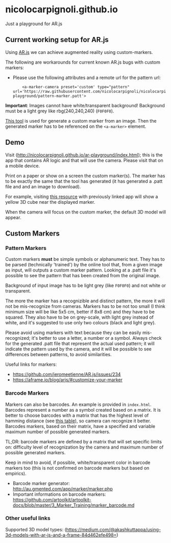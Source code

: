 # nicolocarpignoli.github.io
Just a playground for AR.js

## Current working setup for AR.js

Using [AR.js](https://github.com/jeromeetienne/AR.js) we can achieve augmented reality using custom-markers.

The following are workarounds for current known AR.js bugs with custom markers:

- Please use the following attributes and a remote url for the pattern url:

    ```
        <a-marker-camera preset='custom' type="pattern" url='https://raw.githubusercontent.com/nicolocarpignoli/nicolocarpignoli.github.io/master/ar-playground/pattern-marker.patt'>

    ```

**Important**: Images cannot have white/transparent background! Background must be a light grey like rbg(240,240,240) (`F0F0F0`).

[This tool](https://jeromeetienne.github.io/AR.js/three.js/examples/marker-training/examples/generator.html) is used for generate a custom marker from an image. Then the generated marker has to be referenced on the `<a-marker>` element.

## Demo

Visit (http://nicolocarpignoli.github.io/ar-playground/index.html); this is the app that contains AR logic and that will use the camera. Please visit that on a mobile device.

Print on a paper or show on a screen the custom marker(s). The marker has to be exactly the same that the tool has generated (it has generated a .patt file and and an image to download).

For example, visiting [this resource](https://github.com/nicolocarpignoli/nicolocarpignoli.github.io/blob/master/ar-playground/y-pattern-image.png) with previously linked app will show a yellow 3D cube near the displayed marker. 

When the camera will focus on the custom marker, the default 3D model will appear.

## Custom Markers

### Pattern Markers

Custom markers **must** be simple symbols or alphanumeric text. They has to be parsed (technically 'trained') by the online tool that, from a given image as input, will outputs a custom marker pattern. Looking at a .patt file it's possible to see the pattern that has been created from the original image.

Background of input image has to be light grey (like `F0F0F0`) and not white or transparent.

The more the marker has a recognizible and distinct pattern, the more it will not be mis-recognize from cameras. Markers has to be not too small (I think minimum size will be like 5x5 cm, better if 8x8 cm) and they have to be squared. They also have to be on grey-scale, with light grey instead of white, and it's suggested to use only two colours (black and light grey).

Please avoid using markers with text because they can be easily mis-recognized; it's better to use a letter, a number or a symbol. Always check for the generated .patt file that represent the actual used pattern; it will indicate the pattern used by the camera, and it will be possible to see differences between patterns, to avoid similarities.

Useful links for markers: 
- https://github.com/jeromeetienne/AR.js/issues/234
- https://aframe.io/blog/arjs/#customize-your-marker

### Barcode Markers

Markers can also be barcodes. An example is provided in `index.html`. Barcodes represent a number as a symbol created based on a matrix. It is better to choose barcodes with a matrix that has the highest level of hamming distance (see [this table](https://github.com/artoolkit/artoolkit-docs/blob/master/3_Marker_Training/marker_barcode.md)), so camera can recognize it better.
Barcodes markers, based on their matrix, have a specified and variable maximum number of possible generated markers.

TL;DR: barcode markers are defined by a matrix that will set specific limits on: difficulty level of recognization by the camera and maximum number of possible generated markers.

Keep in mind to avoid, if possible, white/transparent color in barcode markers too (this is not confirmed on barcode markers but based on empirics).

- Barcode marker generator: http://au.gmented.com/app/marker/marker.php
- Important informations on barcode markers: https://github.com/artoolkit/artoolkit-docs/blob/master/3_Marker_Training/marker_barcode.md

### Other useful links

Supported 3D model types: (https://medium.com/@akashkuttappa/using-3d-models-with-ar-js-and-a-frame-84d462efe498=)

